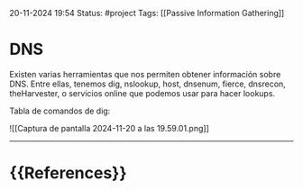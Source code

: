 20-11-2024 19:54
Status: #project
Tags: [[Passive Information Gathering]]

# DNS

Existen varias herramientas que nos permiten obtener información sobre DNS. Entre ellas, tenemos dig, nslookup, host, dnsenum, fierce, dnsrecon, theHarvester, o servicios online que podemos usar para hacer lookups.

Tabla de comandos de dig:

![[Captura de pantalla 2024-11-20 a las 19.59.01.png]]



---
# {{References}}